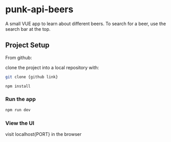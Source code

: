 # punk-api-beers

A small VUE app to learn about different beers. To search for a beer, use the search bar at the top.

## Project Setup
From github:

clone the project into a local repository with:
```sh
git clone {github link}
```

```sh
npm install
```

### Run the app

```sh
npm run dev
```

### View the UI

visit localhost{PORT} in the browser